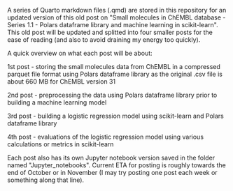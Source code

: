 A series of Quarto markdown files (.qmd) are stored in this repository for an updated version of this old post on
"Small molecules in ChEMBL database - Series 1.1 - Polars dataframe library and machine learning in scikit-learn". This old post will be updated and splitted into four smaller posts for the ease of reading (and also to avoid draining my energy too quickly). 

A quick overview on what each post will be about:

1st post - storing the small molecules data from ChEMBL in a compressed parquet file format using Polars dataframe library as the original .csv file is about 660 MB for ChEMBL version 31

2nd post - preprocessing the data using Polars dataframe library prior to building a machine learning model 

3rd post - building a logistic regression model using scikit-learn and Polars dataframe library

4th post - evaluations of the logistic regression model using various calculations or metrics in scikit-learn

Each post also has its own Jupyter notebook version saved in the folder named "Jupyter_notebooks". Current ETA for posting is roughly towards the end of October or in November (I may try posting one post each week or something along that line).